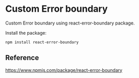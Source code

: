 # Custom Error boundary

Custom Error boundary using react-error-boundary package.

Install the package:

`npm install react-error-boundary`

## Reference

https://www.npmjs.com/package/react-error-boundary

